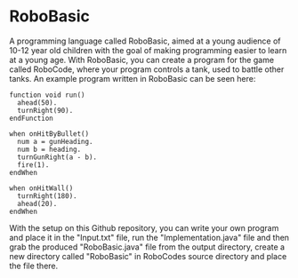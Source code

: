 # RoboBasic
A programming language called RoboBasic, aimed at a young audience of 10-12 year old children with the goal of making programming easier to learn at a young age. With RoboBasic, you can create a program for the game called RoboCode, where your program controls a tank, used to battle other tanks. An example program written in RoboBasic can be seen here:



    function void run()
      ahead(50).
      turnRight(90).
    endFunction

    when onHitByBullet()
      num a = gunHeading.
      num b = heading.
      turnGunRight(a - b).
      fire(1).
    endWhen

    when onHitWall()
      turnRight(180).
      ahead(20).
    endWhen

With the setup on this Github repository, you can write your own program and place it in the "Input.txt" file, run the "Implementation.java" file and then grab the produced "RoboBasic.java" file from the output directory, create a new directory called "RoboBasic" in RoboCodes source directory and place the file there.
